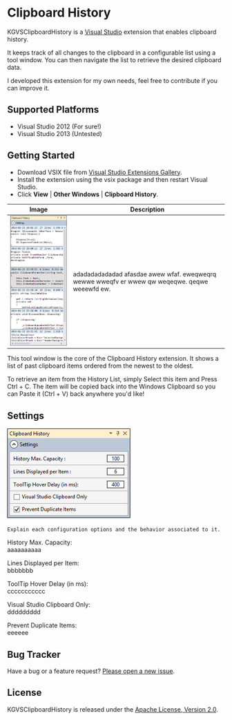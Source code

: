 # Clipboard History

KGVSClipboardHistory is a <a href="http://www.microsoft.com/visualstudio/eng" target="_blank">Visual Studio</a>
extension that enables clipboard history.

It keeps track of all changes to the clipboard in a configurable list using a tool window.
You can then navigate the list to retrieve the desired clipboard data.

I developed this extension for my own needs, feel free to contribute if you can improve it.

## Supported Platforms

* Visual Studio 2012 (For sure!)
* Visual Studio 2013 (Untested)

## Getting Started

* Download VSIX file from <a href="http://www.microsoft.com/visualstudio/eng" target="_blank">Visual Studio Extensions Gallery</a>.
* Install the extension using the vsix package and then restart Visual Studio.
* Click **View** | **Other Windows** | **Clipboard History**.

| Image | Description |
|-------|-------------|
| ![ClipboardHistory Tool Window](/ClipboardHistory/AppResources/Images/ScreenShot_ToolWindow.png) | adadadadadadad afasdae awew wfaf. eweqweqrq wewwe wweqfv er wwew qw weqeqwe. qeqwe weeewfd ew. |

This tool window is the core of the Clipboard History extension.
It shows a list of past clipboard items ordered from the newest to the oldest.

To retrieve an item from the History List, simply Select this item and Press Ctrl + C. The item will be copied back into the Windows Clipboard so you can Paste it (Ctrl + V) back anywhere you'd like!

## Settings

![ClipboardHistory Settings Window](/ClipboardHistory/AppResources/Images/ScreenShot_Settings.png)

`Explain each configuration options and the behavior associated to it.`

History Max. Capacity:<br>
aaaaaaaaaa

Lines Displayed per Item:<br>
bbbbbbb

ToolTip Hover Delay (in ms):<br>
ccccccccccc

Visual Studio Clipboard Only:<br>
ddddddddd

Prevent Duplicate Items:<br>
eeeeee

## Bug Tracker

Have a bug or a feature request? [Please open a new issue](https://github.com/kavengagne/KGVSClipboardHistory/issues).

## License

KGVSClipboardHistory is released under the [Apache License, Version 2.0](/LICENSE.txt).
